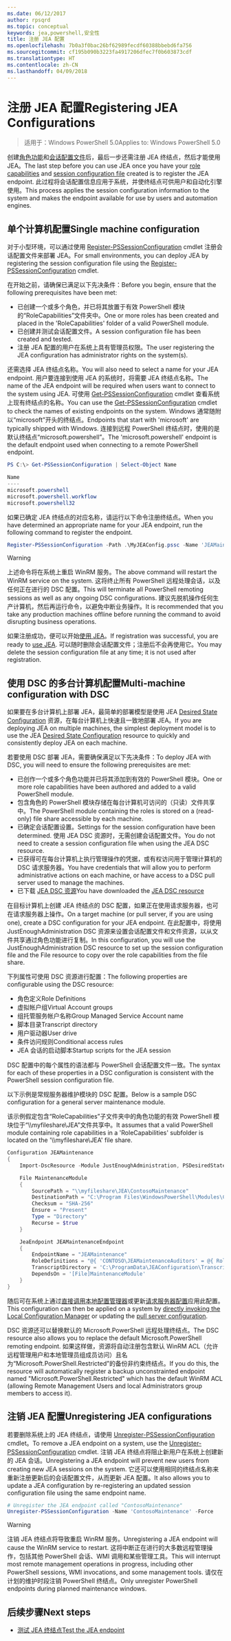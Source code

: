 ```yaml
---
ms.date: 06/12/2017
author: rpsqrd
ms.topic: conceptual
keywords: jea,powershell,安全性
title: 注册 JEA 配置
ms.openlocfilehash: 7b0a3f0bac26bf62989fecdf60388bbebd6fa756
ms.sourcegitcommit: cf195b090b3223fa4917206dfec7f0b603873cdf
ms.translationtype: HT
ms.contentlocale: zh-CN
ms.lasthandoff: 04/09/2018
---
```

# <a name="registering-jea-configurations"></a><span data-ttu-id="69c29-103">注册 JEA 配置</span><span class="sxs-lookup"><span data-stu-id="69c29-103">Registering JEA Configurations</span></span>

> <span data-ttu-id="69c29-104">适用于：Windows PowerShell 5.0</span><span class="sxs-lookup"><span data-stu-id="69c29-104">Applies to: Windows PowerShell 5.0</span></span>

<span data-ttu-id="69c29-105">创建[角色功能](role-capabilities.md)和[会话配置文件](session-configurations.md)后，最后一步还需注册 JEA 终结点，然后才能使用 JEA。</span><span class="sxs-lookup"><span data-stu-id="69c29-105">The last step before you can use JEA once you have your [role capabilities](role-capabilities.md) and [session configuration file](session-configurations.md) created is to register the JEA endpoint.</span></span>
<span data-ttu-id="69c29-106">此过程将会话配置信息应用于系统，并使终结点可供用户和自动化引擎使用。</span><span class="sxs-lookup"><span data-stu-id="69c29-106">This process applies the session configuration information to the system and makes the endpoint available for use by users and automation engines.</span></span>

## <a name="single-machine-configuration"></a><span data-ttu-id="69c29-107">单个计算机配置</span><span class="sxs-lookup"><span data-stu-id="69c29-107">Single machine configuration</span></span>

<span data-ttu-id="69c29-108">对于小型环境，可以通过使用 [Register-PSSessionConfiguration](https://msdn.microsoft.com/powershell/reference/5.1/microsoft.powershell.core/register-pssessionconfiguration) cmdlet 注册会话配置文件来部署 JEA。</span><span class="sxs-lookup"><span data-stu-id="69c29-108">For small environments, you can deploy JEA by registering the session configuration file using the [Register-PSSessionConfiguration](https://msdn.microsoft.com/powershell/reference/5.1/microsoft.powershell.core/register-pssessionconfiguration) cmdlet.</span></span>

<span data-ttu-id="69c29-109">在开始之前，请确保已满足以下先决条件：</span><span class="sxs-lookup"><span data-stu-id="69c29-109">Before you begin, ensure that the following prerequisites have been met:</span></span>
- <span data-ttu-id="69c29-110">已创建一个或多个角色，并已将其放置于有效 PowerShell 模块的“RoleCapabilities”文件夹中。</span><span class="sxs-lookup"><span data-stu-id="69c29-110">One or more roles has been created and placed in the 'RoleCapabilities' folder of a valid PowerShell module.</span></span>
- <span data-ttu-id="69c29-111">已创建并测试会话配置文件。</span><span class="sxs-lookup"><span data-stu-id="69c29-111">A session configuration file has been created and tested.</span></span>
- <span data-ttu-id="69c29-112">注册 JEA 配置的用户在系统上具有管理员权限。</span><span class="sxs-lookup"><span data-stu-id="69c29-112">The user registering the JEA configuration has administrator rights on the system(s).</span></span>

<span data-ttu-id="69c29-113">还需选择 JEA 终结点名称。</span><span class="sxs-lookup"><span data-stu-id="69c29-113">You will also need to select a name for your JEA endpoint.</span></span>
<span data-ttu-id="69c29-114">用户要连接到使用 JEA 的系统时，将需要 JEA 终结点名称。</span><span class="sxs-lookup"><span data-stu-id="69c29-114">The name of the JEA endpoint will be required when users want to connect to the system using JEA.</span></span>
<span data-ttu-id="69c29-115">可使用 [Get-PSSessionConfiguration](https://msdn.microsoft.com/powershell/reference/5.1/microsoft.powershell.core/get-pssessionconfiguration) cmdlet 查看系统上现有终结点的名称。</span><span class="sxs-lookup"><span data-stu-id="69c29-115">You can use the [Get-PSSessionConfiguration](https://msdn.microsoft.com/powershell/reference/5.1/microsoft.powershell.core/get-pssessionconfiguration) cmdlet to check the names of existing endpoints on the system.</span></span>
<span data-ttu-id="69c29-116">Windows 通常随附以“microsoft”开头的终结点。</span><span class="sxs-lookup"><span data-stu-id="69c29-116">Endpoints that start with 'microsoft' are typically shipped with Windows.</span></span>
<span data-ttu-id="69c29-117">连接到远程 PowerShell 终结点时，使用的是默认终结点“microsoft.powershell”。</span><span class="sxs-lookup"><span data-stu-id="69c29-117">The 'microsoft.powershell' endpoint is the default endpoint used when connecting to a remote PowerShell endpoint.</span></span>

```powershell
PS C:\> Get-PSSessionConfiguration | Select-Object Name

Name
----
microsoft.powershell
microsoft.powershell.workflow
microsoft.powershell32
```

<span data-ttu-id="69c29-118">如果已确定 JEA 终结点的对应名称，请运行以下命令注册终结点。</span><span class="sxs-lookup"><span data-stu-id="69c29-118">When you have determined an appropriate name for your JEA endpoint, run the following command to register the endpoint.</span></span>

```powershell
Register-PSSessionConfiguration -Path .\MyJEAConfig.pssc -Name 'JEAMaintenance' -Force
```

> [!WARNING]
> <span data-ttu-id="69c29-119">上述命令将在系统上重启 WinRM 服务。</span><span class="sxs-lookup"><span data-stu-id="69c29-119">The above command will restart the WinRM service on the system.</span></span>
> <span data-ttu-id="69c29-120">这将终止所有 PowerShell 远程处理会话，以及任何正在进行的 DSC 配置。</span><span class="sxs-lookup"><span data-stu-id="69c29-120">This will terminate all PowerShell remoting sessions as well as any ongoing DSC configurations.</span></span>
> <span data-ttu-id="69c29-121">建议先脱机操作任何生产计算机，然后再运行命令，以避免中断业务操作。</span><span class="sxs-lookup"><span data-stu-id="69c29-121">It is recommended that you take any production machines offline before running the command to avoid disrupting business operations.</span></span>

<span data-ttu-id="69c29-122">如果注册成功，便可以开始[使用 JEA](using-jea.md)。</span><span class="sxs-lookup"><span data-stu-id="69c29-122">If registration was successful, you are ready to [use JEA](using-jea.md).</span></span>
<span data-ttu-id="69c29-123">可以随时删除会话配置文件；注册后不会再使用它。</span><span class="sxs-lookup"><span data-stu-id="69c29-123">You may delete the session configuration file at any time; it is not used after registration.</span></span>

## <a name="multi-machine-configuration-with-dsc"></a><span data-ttu-id="69c29-124">使用 DSC 的多台计算机配置</span><span class="sxs-lookup"><span data-stu-id="69c29-124">Multi-machine configuration with DSC</span></span>

<span data-ttu-id="69c29-125">如果要在多台计算机上部署 JEA，最简单的部署模型是使用 JEA [Desired State Configuration](https://msdn.microsoft.com/en-us/powershell/dsc/overview) 资源，在每台计算机上快速且一致地部署 JEA。</span><span class="sxs-lookup"><span data-stu-id="69c29-125">If you are deploying JEA on multiple machines, the simplest deployment model is to use the JEA [Desired State Configuration](https://msdn.microsoft.com/en-us/powershell/dsc/overview) resource to quickly and consistently deploy JEA on each machine.</span></span>

<span data-ttu-id="69c29-126">若要使用 DSC 部署 JEA，需要确保满足以下先决条件：</span><span class="sxs-lookup"><span data-stu-id="69c29-126">To deploy JEA with DSC, you will need to ensure the following prerequisites are met:</span></span>
- <span data-ttu-id="69c29-127">已创作一个或多个角色功能并已将其添加到有效的 PowerShell 模块。</span><span class="sxs-lookup"><span data-stu-id="69c29-127">One or more role capabilities have been authored and added to a valid PowerShell module.</span></span>
- <span data-ttu-id="69c29-128">包含角色的 PowerShell 模块存储在每台计算机可访问的（只读）文件共享中。</span><span class="sxs-lookup"><span data-stu-id="69c29-128">The PowerShell module containing the roles is stored on a (read-only) file share accessible by each machine.</span></span>
- <span data-ttu-id="69c29-129">已确定会话配置设置。</span><span class="sxs-lookup"><span data-stu-id="69c29-129">Settings for the session configuration have been determined.</span></span> <span data-ttu-id="69c29-130">使用 JEA DSC 资源时，无需创建会话配置文件。</span><span class="sxs-lookup"><span data-stu-id="69c29-130">You do not need to create a session configuration file when using the JEA DSC resource.</span></span>
- <span data-ttu-id="69c29-131">已获得可在每台计算机上执行管理操作的凭据，或有权访问用于管理计算机的 DSC 请求服务器。</span><span class="sxs-lookup"><span data-stu-id="69c29-131">You have credentials that will allow you to perform administrative actions on each machine, or have access to a DSC pull server used to manage the machines.</span></span>
- <span data-ttu-id="69c29-132">已下载 [JEA DSC 资源](https://github.com/PowerShell/JEA/tree/master/DSC%20Resource)</span><span class="sxs-lookup"><span data-stu-id="69c29-132">You have downloaded the [JEA DSC resource](https://github.com/PowerShell/JEA/tree/master/DSC%20Resource)</span></span>

<span data-ttu-id="69c29-133">在目标计算机上创建 JEA 终结点的 DSC 配置，如果正在使用请求服务器，也可在请求服务器上操作。</span><span class="sxs-lookup"><span data-stu-id="69c29-133">On a target machine (or pull server, if you are using one), create a DSC configuration for your JEA endpoint.</span></span>
<span data-ttu-id="69c29-134">在此配置中，将使用 JustEnoughAdministration DSC 资源来设置会话配置文件和文件资源，以从文件共享通过角色功能进行复制。</span><span class="sxs-lookup"><span data-stu-id="69c29-134">In this configuration, you will use the JustEnoughAdministration DSC resource to set up the session configuration file and the File resource to copy over the role capabilities from the file share.</span></span>

<span data-ttu-id="69c29-135">下列属性可使用 DSC 资源进行配置：</span><span class="sxs-lookup"><span data-stu-id="69c29-135">The following properties are configurable using the DSC resource:</span></span>
- <span data-ttu-id="69c29-136">角色定义</span><span class="sxs-lookup"><span data-stu-id="69c29-136">Role Definitions</span></span>
- <span data-ttu-id="69c29-137">虚拟帐户组</span><span class="sxs-lookup"><span data-stu-id="69c29-137">Virtual Account groups</span></span>
- <span data-ttu-id="69c29-138">组托管服务帐户名称</span><span class="sxs-lookup"><span data-stu-id="69c29-138">Group Managed Service Account name</span></span>
- <span data-ttu-id="69c29-139">脚本目录</span><span class="sxs-lookup"><span data-stu-id="69c29-139">Transcript directory</span></span>
- <span data-ttu-id="69c29-140">用户驱动器</span><span class="sxs-lookup"><span data-stu-id="69c29-140">User drive</span></span>
- <span data-ttu-id="69c29-141">条件访问规则</span><span class="sxs-lookup"><span data-stu-id="69c29-141">Conditional access rules</span></span>
- <span data-ttu-id="69c29-142">JEA 会话的启动脚本</span><span class="sxs-lookup"><span data-stu-id="69c29-142">Startup scripts for the JEA session</span></span>

<span data-ttu-id="69c29-143">DSC 配置中的每个属性的语法都与 PowerShell 会话配置文件一致。</span><span class="sxs-lookup"><span data-stu-id="69c29-143">The syntax for each of these properties in a DSC configuration is consistent with the PowerShell session configuration file.</span></span>

<span data-ttu-id="69c29-144">以下示例是常规服务器维护模块的 DSC 配置。</span><span class="sxs-lookup"><span data-stu-id="69c29-144">Below is a sample DSC configuration for a general server maintenance module.</span></span>

<span data-ttu-id="69c29-145">该示例假定包含“RoleCapabilities”子文件夹中的角色功能的有效 PowerShell 模块位于“\\\\myfileshare\\JEA”文件共享中。</span><span class="sxs-lookup"><span data-stu-id="69c29-145">It assumes that a valid PowerShell module containing role capabilities in a 'RoleCapabilities' subfolder is located on the '\\\\myfileshare\\JEA' file share.</span></span>


```powershell
Configuration JEAMaintenance
{
    Import-DscResource -Module JustEnoughAdministration, PSDesiredStateConfiguration

    File MaintenanceModule
    {
        SourcePath = "\\myfileshare\JEA\ContosoMaintenance"
        DestinationPath = "C:\Program Files\WindowsPowerShell\Modules\ContosoMaintenance"
        Checksum = "SHA-256"
        Ensure = "Present"
        Type = "Directory"
        Recurse = $true
    }

    JeaEndpoint JEAMaintenanceEndpoint
    {
        EndpointName = "JEAMaintenance"
        RoleDefinitions = "@{ 'CONTOSO\JEAMaintenanceAuditors' = @{ RoleCapabilities = 'GeneralServerMaintenance-Audit' }; 'CONTOSO\JEAMaintenanceAdmins' = @{ RoleCapabilities = 'GeneralServerMaintenance-Audit', 'GeneralServerMaintenance-Admin' } }"
        TranscriptDirectory = 'C:\ProgramData\JEAConfiguration\Transcripts'
        DependsOn = '[File]MaintenanceModule'
    }
}
```

<span data-ttu-id="69c29-146">随后可在系统上通过[直接调用本地配置管理器](https://msdn.microsoft.com/en-us/powershell/dsc/metaconfig)或更新[请求服务器配置](https://msdn.microsoft.com/en-us/powershell/dsc/pullserver)应用此配置。</span><span class="sxs-lookup"><span data-stu-id="69c29-146">This configuration can then be applied on a system by [directly invoking the Local Configuration Manager](https://msdn.microsoft.com/en-us/powershell/dsc/metaconfig) or updating the [pull server configuration](https://msdn.microsoft.com/en-us/powershell/dsc/pullserver).</span></span>

<span data-ttu-id="69c29-147">DSC 资源还可以替换默认的 Microsoft.PowerShell 远程处理终结点。</span><span class="sxs-lookup"><span data-stu-id="69c29-147">The DSC resource also allows you to replace the default Microsoft.PowerShell remoting endpoint.</span></span>
<span data-ttu-id="69c29-148">如果这样做，资源将自动注册包含默认 WinRM ACL（允许远程管理用户和本地管理员组成员访问）且名为“Microsoft.PowerShell.Restricted”的备份非约束终结点。</span><span class="sxs-lookup"><span data-stu-id="69c29-148">If you do this, the resource will automatically register a backup unconstrainted endpoint named "Microsoft.PowerShell.Restricted" which has the default WinRM ACL (allowing Remote Management Users and local Administrators group members to access it).</span></span>

## <a name="unregistering-jea-configurations"></a><span data-ttu-id="69c29-149">注销 JEA 配置</span><span class="sxs-lookup"><span data-stu-id="69c29-149">Unregistering JEA configurations</span></span>

<span data-ttu-id="69c29-150">若要删除系统上的 JEA 终结点，请使用 [Unregister-PSSessionConfiguration](https://msdn.microsoft.com/powershell/reference/5.1/microsoft.powershell.core/Unregister-PSSessionConfiguration) cmdlet。</span><span class="sxs-lookup"><span data-stu-id="69c29-150">To remove a JEA endpoint on a system, use the [Unregister-PSSessionConfiguration](https://msdn.microsoft.com/powershell/reference/5.1/microsoft.powershell.core/Unregister-PSSessionConfiguration) cmdlet.</span></span>
<span data-ttu-id="69c29-151">注销 JEA 终结点将阻止新用户在系统上创建新的 JEA 会话。</span><span class="sxs-lookup"><span data-stu-id="69c29-151">Unregistering a JEA endpoint will prevent new users from creating new JEA sessions on the system.</span></span>
<span data-ttu-id="69c29-152">它还可以使用相同的终结点名称来重新注册更新后的会话配置文件，从而更新 JEA 配置。</span><span class="sxs-lookup"><span data-stu-id="69c29-152">It also allows you to update a JEA configuration by re-registering an updated session configuration file using the same endpoint name.</span></span>

```powershell
# Unregister the JEA endpoint called "ContosoMaintenance"
Unregister-PSSessionConfiguration -Name 'ContosoMaintenance' -Force
```

> [!WARNING]
> <span data-ttu-id="69c29-153">注销 JEA 终结点将导致重启 WinRM 服务。</span><span class="sxs-lookup"><span data-stu-id="69c29-153">Unregistering a JEA endpoint will cause the WinRM service to restart.</span></span>
> <span data-ttu-id="69c29-154">这将中断正在进行的大多数远程管理操作，包括其他 PowerShell 会话、WMI 调用和某些管理工具。</span><span class="sxs-lookup"><span data-stu-id="69c29-154">This will interrupt most remote management operations in progress, including other PowerShell sessions, WMI invocations, and some management tools.</span></span>
> <span data-ttu-id="69c29-155">请仅在计划的维护时段注销 PowerShell 终结点。</span><span class="sxs-lookup"><span data-stu-id="69c29-155">Only unregister PowerShell endpoints during planned maintenance windows.</span></span>

## <a name="next-steps"></a><span data-ttu-id="69c29-156">后续步骤</span><span class="sxs-lookup"><span data-stu-id="69c29-156">Next steps</span></span>

- [<span data-ttu-id="69c29-157">测试 JEA 终结点</span><span class="sxs-lookup"><span data-stu-id="69c29-157">Test the JEA endpoint</span></span>](using-jea.md)
